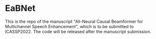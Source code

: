 # EaBNet
This is the repo of the manuscript "All-Neural Causal Beamformer for Multichannel Speech Enhancement", which is to be submitted to ICASSP2022. The code will be released after the manuscript submission.
